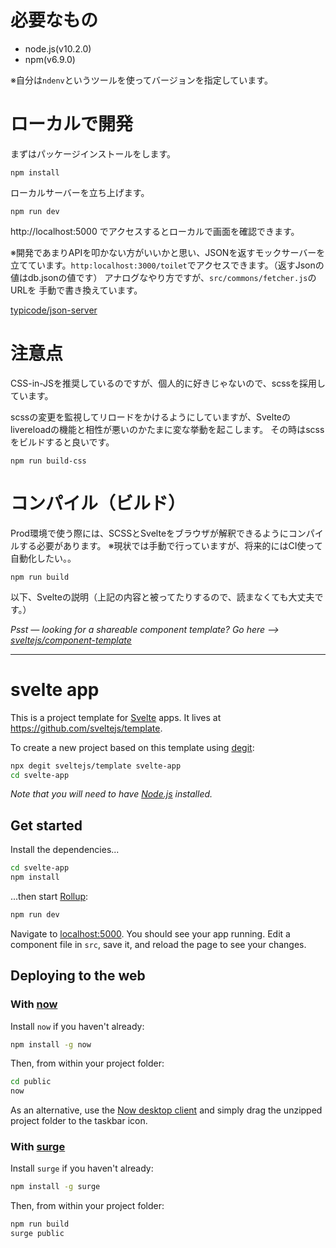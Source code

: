 # 必要なもの

- node.js(v10.2.0)
- npm(v6.9.0)

※自分は```ndenv```というツールを使ってバージョンを指定しています。

# ローカルで開発

まずはパッケージインストールをします。

```
npm install
```

ローカルサーバーを立ち上げます。

```
npm run dev
```
http://localhost:5000 でアクセスするとローカルで画面を確認できます。

※開発であまりAPIを叩かない方がいいかと思い、JSONを返すモックサーバーを立てています。```http:localhost:3000/toilet```でアクセスできます。（返すJsonの値はdb.jsonの値です）
アナログなやり方ですが、```src/commons/fetcher.js```のURLを
手動で書き換えています。

[typicode/json-server](https://github.com/typicode/json-server)


# 注意点

CSS-in-JSを推奨しているのですが、個人的に好きじゃないので、scssを採用しています。

scssの変更を監視してリロードをかけるようにしていますが、Svelteのlivereloadの機能と相性が悪いのかたまに変な挙動を起こします。
その時はscssをビルドすると良いです。

```
npm run build-css
```

# コンパイル（ビルド）

Prod環境で使う際には、SCSSとSvelteをブラウザが解釈できるようにコンパイルする必要があります。
※現状では手動で行っていますが、将来的にはCI使って自動化したい。。

```
npm run build
```



以下、Svelteの説明（上記の内容と被ってたりするので、読まなくても大丈夫です。）

*Psst — looking for a shareable component template? Go here --> [sveltejs/component-template](https://github.com/sveltejs/component-template)*

---

# svelte app

This is a project template for [Svelte](https://svelte.dev) apps. It lives at https://github.com/sveltejs/template.

To create a new project based on this template using [degit](https://github.com/Rich-Harris/degit):

```bash
npx degit sveltejs/template svelte-app
cd svelte-app
```

*Note that you will need to have [Node.js](https://nodejs.org) installed.*


## Get started

Install the dependencies...

```bash
cd svelte-app
npm install
```

...then start [Rollup](https://rollupjs.org):

```bash
npm run dev
```

Navigate to [localhost:5000](http://localhost:5000). You should see your app running. Edit a component file in `src`, save it, and reload the page to see your changes.


## Deploying to the web

### With [now](https://zeit.co/now)

Install `now` if you haven't already:

```bash
npm install -g now
```

Then, from within your project folder:

```bash
cd public
now
```

As an alternative, use the [Now desktop client](https://zeit.co/download) and simply drag the unzipped project folder to the taskbar icon.

### With [surge](https://surge.sh/)

Install `surge` if you haven't already:

```bash
npm install -g surge
```

Then, from within your project folder:

```bash
npm run build
surge public
```
